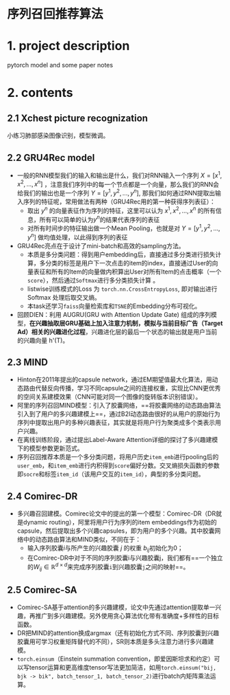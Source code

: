 # 序列召回推荐算法

# 1. project description
pytorch model and some paper notes

# 2. contents
## 2.1 Xchest picture recognization
小练习肺部感染图像识别，模型微调。


## 2.2 GRU4Rec model
- 一般的RNN模型我们的输入和输出是什么，我们对RNN输入一个序列 $X = [x^1,x^2,...,x^n]$ ，注意我们序列中的每一个节点都是一个向量，那么我们的RNN会给我们的输出也是一个序列 $Y = [y^1,y^2,...,y^n]$, 那我们如何通过RNN提取出输入序列的特征呢，常用做法有两种（GRU4Rec用的第一种获得序列表征）：
   - 取出 $y^n$ 的向量表征作为序列的特征，这里可以认为 $x^1, x^2, \ldots, x^n$ 的所有信息，所有可以简单的认为$y^n$的结果代表序列的表征
   - 对所有时间步的特征输出做一个Mean Pooling，也就是对 $Y = [y^1,y^2,...,y^n]$ 做均值处理，以此得到序列的表征
- GRU4Rec亮点在于设计了mini-batch和高效的sampling方法。
   - 本质是多分类问题：得到用户embedding后，直接通过多分类进行损失计算，多分类的标签是用户下一次点击的item的index，直接通过User的向量表征和所有的Item的向量做内积算出User对所有Item的点击概率（一个`score`），然后通过`Softmax`进行多分类损失计算 。
   - listwise训练模式的Loss 为 `torch.nn.CrossEntropyLoss`, 即对输出进行 Softmax 处理后取交叉熵。
   - 本task还学习`faiss`向量检索库和`TSNE`的Embedding分布可视化。
- 回顾DIEN：利用 AUGRU(GRU with Attention Update Gate) 组成的序列模型，**在兴趣抽取层GRU基础上加入注意力机制，模拟与当前目标广告（Target Ad）相关的兴趣进化过程**，兴趣进化层的最后一个状态的输出就是用户当前的兴趣向量 h'(T)。 


## 2.3 MIND
- Hinton在2011年提出的capsule network，通过EM期望值最大化算法，用动态路由代替反向传播，学习不同capsule之间的连接权重，实现比CNN更优秀的空间关系建模效果（CNN可能对同一个图像的旋转版本识别错误）。
- 阿里的序列召回MIND模型：引入了胶囊网络，==将胶囊网络的动态路由算法引入到了用户的多兴趣建模上==，通过B2I动态路由很好的从用户的原始行为序列中提取出用户的多种兴趣表征，其实就是将用户行为聚类成多个类表示用户兴趣。
- 在离线训练阶段，通过提出Label-Aware Attention详细的探讨了多兴趣建模下的模型参数更新范式。
- 序列召回推荐本质是一个多分类问题，将用户历史`item_emb`进行pooling后的`user_emb`，和`item_emb`进行内积得到`score`偏好分数。交叉熵损失函数的参数即`socre`和标签`item_id`（该用户交互的`item_id`），典型的多分类问题。

## 2.4 Comirec-DR
- 多兴趣召回建模。Comirec论文中的提出的第一个模型：Comirec-DR（DR就是dynamic routing），阿里将用户行为序列的item embeddings作为初始的capsule，然后提取出多个兴趣capsules，即为用户的多个兴趣。其中胶囊网络中的动态路由算法和MIND类似，不同在于：
   - 输入序列胶囊$i$与所产生的兴趣胶囊 $j$ 的权重 $b_{i j}$初始化为0；
   - 在Comirec-DR中对于不同的序列胶囊i与兴趣胶囊j，我们都有==一个独立的$W_{i j} \in \mathbb{R}^{d \times d}$来完成序列胶囊`i`到兴趣胶囊`j`之间的映射==。
   
   
## 2.5 Comirec-SA
- Comirec-SA基于attention的多兴趣建模，论文中先通过attention提取单一兴趣，再推广到多兴趣建模。另外使用贪心算法优化带有准确度+多样性的目标函数。
- DR把MIND的attention换成argmax（还有初始化方式不同、序列胶囊到兴趣胶囊用可学习权重矩阵替代的不同），SR则本质是多头注意力进行多兴趣建模。
- `torch.einsum`（Einstein summation convention，即爱因斯坦求和约定）可以写tensor运算和更高维度tensor写法更加简洁，如用`torch.einsum("bij, bjk -> bik", batch_tensor_1, batch_tensor_2)`进行batch内矩阵乘法运算。
